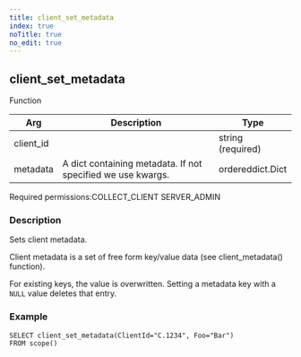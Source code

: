 ```yaml
---
title: client_set_metadata
index: true
noTitle: true
no_edit: true
---
```




<div class="vql_item"></div>


## client_set_metadata
<span class='vql_type label label-warning pull-right page-header'>Function</span>



<div class="vqlargs"></div>

Arg | Description | Type
----|-------------|-----
client_id||string (required)
metadata|A dict containing metadata. If not specified we use kwargs.|ordereddict.Dict

<span class="permission_list vql_type">Required permissions:</span><span class="permission_list linkcolour label label-important">COLLECT_CLIENT</span>
<span class="permission_list linkcolour label label-important">SERVER_ADMIN</span>

### Description

Sets client metadata.

Client metadata is a set of free form key/value data (see
client_metadata() function).

For existing keys, the value is overwritten. Setting a metadata
key with a `NULL` value deletes that entry.

### Example

```vql
SELECT client_set_metadata(ClientId="C.1234", Foo="Bar")
FROM scope()
```


